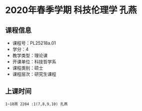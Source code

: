 # 2020年春季学期 科技伦理学 孔燕






## 课程信息

- 课程号：PL25218a.01
- 学分：4
- 教学类型：理论课
- 开课单位：科技哲学系
- 课程类别：硕士
- 课程层次：研究生课程

## 上课时间

```
1~18周 2204 :1(7,8,9,10) 孔燕
```


